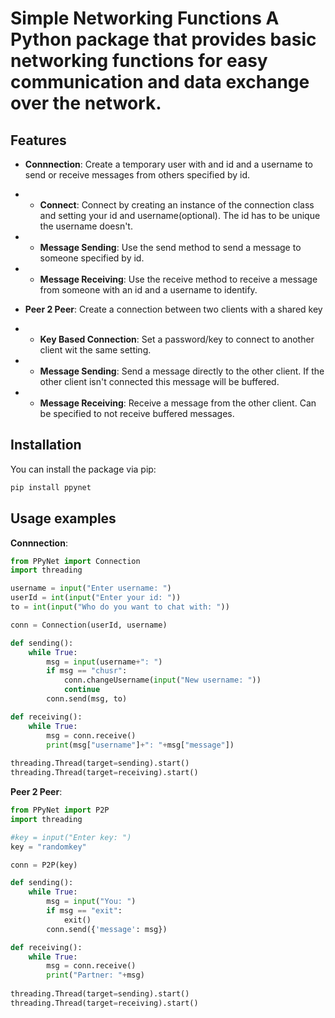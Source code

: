 # Simple Networking Functions A Python package that provides basic networking functions for easy communication and data exchange over the network. 
## Features
- **Connnection**: Create a temporary user with and id and a username to send or receive messages from others specified by id.
- - **Connect**: Connect by creating an instance of the connection class and setting your id and username(optional). The id has to be unique the username doesn't.
- - **Message Sending**: Use the send method to send a message to someone specified by id.
- - **Message Receiving**: Use the receive method to receive a message from someone with an id and a username to identify.

- **Peer 2 Peer**: Create a connection between two clients with a shared key
- - **Key Based Connection**: Set a password/key to connect to another client wit the same setting.
- - **Message Sending**: Send a message directly to the other client. If the other client isn't connected this message will be buffered.
- - **Message Receiving**: Receive a message from the other client. Can be specified to not receive buffered messages.
## Installation
You can install the package via pip:
```bash
pip install ppynet
```
## Usage examples

**Connnection**:
```python
from PPyNet import Connection
import threading

username = input("Enter username: ")
userId = int(input("Enter your id: "))
to = int(input("Who do you want to chat with: "))

conn = Connection(userId, username)

def sending():
    while True:
        msg = input(username+": ")
        if msg == "chusr":
            conn.changeUsername(input("New username: "))
            continue
        conn.send(msg, to)

def receiving():
    while True:
        msg = conn.receive()
        print(msg["username"]+": "+msg["message"])
    
threading.Thread(target=sending).start()
threading.Thread(target=receiving).start()
```

**Peer 2 Peer**:
```python
from PPyNet import P2P
import threading

#key = input("Enter key: ")
key = "randomkey"

conn = P2P(key)

def sending():
    while True:
        msg = input("You: ")
        if msg == "exit":
            exit()
        conn.send({'message': msg})

def receiving():
    while True:
        msg = conn.receive()
        print("Partner: "+msg)
    
threading.Thread(target=sending).start()
threading.Thread(target=receiving).start()
```
